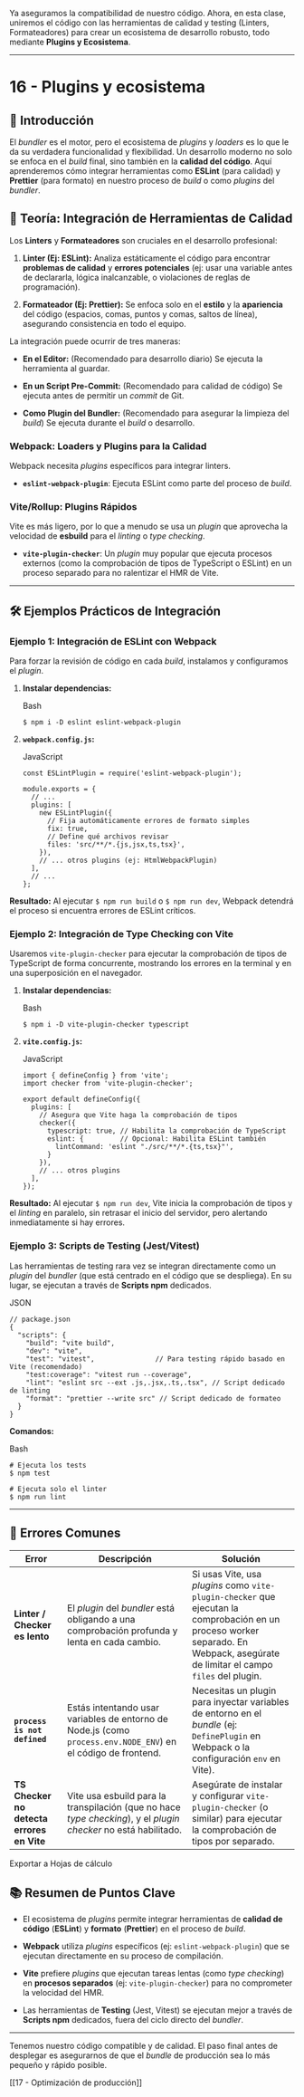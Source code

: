 Ya aseguramos la compatibilidad de nuestro código. Ahora, en esta clase, uniremos el código con las herramientas de calidad y testing (Linters, Formateadores) para crear un ecosistema de desarrollo robusto, todo mediante **Plugins y Ecosistema**.

---

# 16 - Plugins y ecosistema

## 📝 Introducción

El _bundler_ es el motor, pero el ecosistema de _plugins_ y _loaders_ es lo que le da su verdadera funcionalidad y flexibilidad. Un desarrollo moderno no solo se enfoca en el _build_ final, sino también en la **calidad del código**. Aquí aprenderemos cómo integrar herramientas como **ESLint** (para calidad) y **Prettier** (para formato) en nuestro proceso de _build_ o como _plugins_ del _bundler_.

## 🧠 Teoría: Integración de Herramientas de Calidad

Los **Linters** y **Formateadores** son cruciales en el desarrollo profesional:

1. **Linter (Ej: ESLint):** Analiza estáticamente el código para encontrar **problemas de calidad** y **errores potenciales** (ej: usar una variable antes de declararla, lógica inalcanzable, o violaciones de reglas de programación).
    
2. **Formateador (Ej: Prettier):** Se enfoca solo en el **estilo** y la **apariencia** del código (espacios, comas, puntos y comas, saltos de línea), asegurando consistencia en todo el equipo.
    

La integración puede ocurrir de tres maneras:

- **En el Editor:** (Recomendado para desarrollo diario) Se ejecuta la herramienta al guardar.
    
- **En un Script Pre-Commit:** (Recomendado para calidad de código) Se ejecuta antes de permitir un _commit_ de Git.
    
- **Como Plugin del Bundler:** (Recomendado para asegurar la limpieza del _build_) Se ejecuta durante el _build_ o desarrollo.
    

### Webpack: Loaders y Plugins para la Calidad

Webpack necesita _plugins_ específicos para integrar linters.

- **`eslint-webpack-plugin`**: Ejecuta ESLint como parte del proceso de _build_.
    

### Vite/Rollup: Plugins Rápidos

Vite es más ligero, por lo que a menudo se usa un _plugin_ que aprovecha la velocidad de **esbuild** para el _linting_ o _type checking_.

- **`vite-plugin-checker`**: Un _plugin_ muy popular que ejecuta procesos externos (como la comprobación de tipos de TypeScript o ESLint) en un proceso separado para no ralentizar el HMR de Vite.
    

---

## 🛠️ Ejemplos Prácticos de Integración

### Ejemplo 1: Integración de ESLint con Webpack

Para forzar la revisión de código en cada _build_, instalamos y configuramos el _plugin_.

1. **Instalar dependencias:**
    
    Bash
    
    ```
    $ npm i -D eslint eslint-webpack-plugin
    ```
    
2. **`webpack.config.js`:**
    
    JavaScript
    
    ```
    const ESLintPlugin = require('eslint-webpack-plugin');
    
    module.exports = {
      // ...
      plugins: [
        new ESLintPlugin({
          // Fija automáticamente errores de formato simples
          fix: true, 
          // Define qué archivos revisar
          files: 'src/**/*.{js,jsx,ts,tsx}', 
        }),
        // ... otros plugins (ej: HtmlWebpackPlugin)
      ],
      // ...
    };
    ```
    

**Resultado:** Al ejecutar `$ npm run build` o `$ npm run dev`, Webpack detendrá el proceso si encuentra errores de ESLint críticos.

### Ejemplo 2: Integración de Type Checking con Vite

Usaremos `vite-plugin-checker` para ejecutar la comprobación de tipos de TypeScript de forma concurrente, mostrando los errores en la terminal y en una superposición en el navegador.

1. **Instalar dependencias:**
    
    Bash
    
    ```
    $ npm i -D vite-plugin-checker typescript
    ```
    
2. **`vite.config.js`:**
    
    JavaScript
    
    ```
    import { defineConfig } from 'vite';
    import checker from 'vite-plugin-checker';
    
    export default defineConfig({
      plugins: [
        // Asegura que Vite haga la comprobación de tipos
        checker({ 
          typescript: true, // Habilita la comprobación de TypeScript
          eslint: {         // Opcional: Habilita ESLint también
            lintCommand: 'eslint "./src/**/*.{ts,tsx}"', 
          }
        }),
        // ... otros plugins
      ],
    });
    ```
    

**Resultado:** Al ejecutar `$ npm run dev`, Vite inicia la comprobación de tipos y el _linting_ en paralelo, sin retrasar el inicio del servidor, pero alertando inmediatamente si hay errores.

### Ejemplo 3: Scripts de Testing (Jest/Vitest)

Las herramientas de testing rara vez se integran directamente como un _plugin_ del _bundler_ (que está centrado en el código que se despliega). En su lugar, se ejecutan a través de **Scripts npm** dedicados.

JSON

```
// package.json
{
  "scripts": {
    "build": "vite build",
    "dev": "vite",
    "test": "vitest",               // Para testing rápido basado en Vite (recomendado)
    "test:coverage": "vitest run --coverage",
    "lint": "eslint src --ext .js,.jsx,.ts,.tsx", // Script dedicado de linting
    "format": "prettier --write src" // Script dedicado de formateo
  }
}
```

**Comandos:**

Bash

```
# Ejecuta los tests
$ npm test 

# Ejecuta solo el linter
$ npm run lint
```

---

## 🛑 Errores Comunes

|Error|Descripción|Solución|
|---|---|---|
|**Linter / Checker es lento**|El _plugin_ del _bundler_ está obligando a una comprobación profunda y lenta en cada cambio.|Si usas Vite, usa _plugins_ como `vite-plugin-checker` que ejecutan la comprobación en un proceso worker separado. En Webpack, asegúrate de limitar el campo `files` del plugin.|
|**`process is not defined`**|Estás intentando usar variables de entorno de Node.js (como `process.env.NODE_ENV`) en el código de frontend.|Necesitas un plugin para inyectar variables de entorno en el _bundle_ (ej: `DefinePlugin` en Webpack o la configuración `env` en Vite).|
|**TS Checker no detecta errores en Vite**|Vite usa esbuild para la transpilación (que no hace _type checking_), y el _plugin checker_ no está habilitado.|Asegúrate de instalar y configurar `vite-plugin-checker` (o similar) para ejecutar la comprobación de tipos por separado.|

Exportar a Hojas de cálculo

## 📚 Resumen de Puntos Clave

- El ecosistema de _plugins_ permite integrar herramientas de **calidad de código** (**ESLint**) y **formato** (**Prettier**) en el proceso de _build_.
    
- **Webpack** utiliza _plugins_ específicos (ej: `eslint-webpack-plugin`) que se ejecutan directamente en su proceso de compilación.
    
- **Vite** prefiere _plugins_ que ejecutan tareas lentas (como _type checking_) en **procesos separados** (ej: `vite-plugin-checker`) para no comprometer la velocidad del HMR.
    
- Las herramientas de **Testing** (Jest, Vitest) se ejecutan mejor a través de **Scripts npm** dedicados, fuera del ciclo directo del _bundler_.
    

---

Tenemos nuestro código compatible y de calidad. El paso final antes de desplegar es asegurarnos de que el _bundle_ de producción sea lo más pequeño y rápido posible.

[[17 - Optimización de producción]]